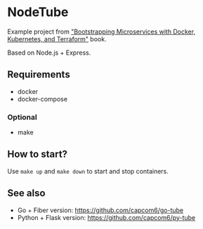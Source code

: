# NodeTube

Example project from ["Bootstrapping Microservices with Docker, Kubernetes, and Terraform"](https://www.manning.com/books/bootstrapping-microservices-with-docker-kubernetes-and-terraform) book.

Based on Node.js + Express.

## Requirements

* docker
* docker-compose

### Optional

* make

## How to start?

Use `make up` and `make down` to start and stop containers.

## See also

* Go + Fiber version: https://github.com/capcom6/go-tube
* Python + Flask version: https://github.com/capcom6/py-tube
